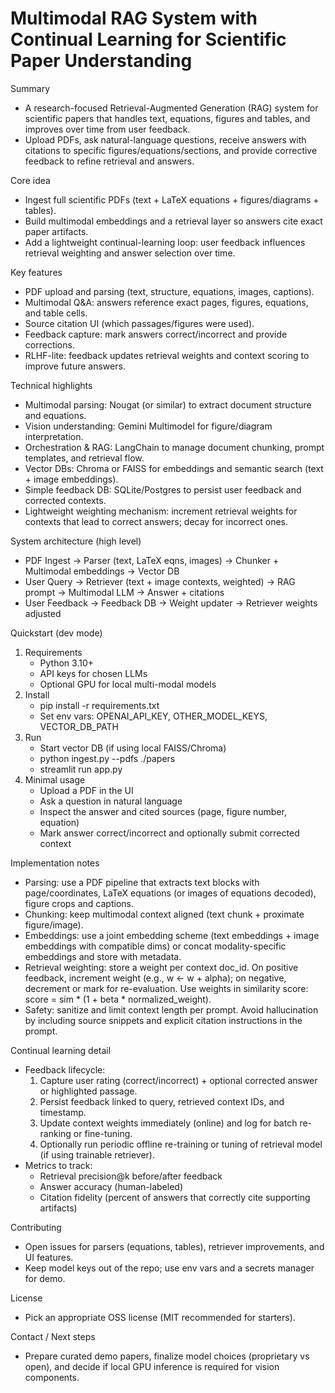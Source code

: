 # Multimodal RAG System with Continual Learning for Scientific Paper Understanding

Summary
- A research-focused Retrieval-Augmented Generation (RAG) system for scientific papers that handles text, equations, figures and tables, and improves over time from user feedback.
- Upload PDFs, ask natural-language questions, receive answers with citations to specific figures/equations/sections, and provide corrective feedback to refine retrieval and answers.

Core idea
- Ingest full scientific PDFs (text + LaTeX equations + figures/diagrams + tables).
- Build multimodal embeddings and a retrieval layer so answers cite exact paper artifacts.
- Add a lightweight continual-learning loop: user feedback influences retrieval weighting and answer selection over time.

Key features
- PDF upload and parsing (text, structure, equations, images, captions).
- Multimodal Q&A: answers reference exact pages, figures, equations, and table cells.
- Source citation UI (which passages/figures were used).
- Feedback capture: mark answers correct/incorrect and provide corrections.
- RLHF-lite: feedback updates retrieval weights and context scoring to improve future answers.

Technical highlights
- Multimodal parsing: Nougat (or similar) to extract document structure and equations.
- Vision understanding: Gemini Multimodel for figure/diagram interpretation.
- Orchestration & RAG: LangChain to manage document chunking, prompt templates, and retrieval flow.
- Vector DBs: Chroma or FAISS for embeddings and semantic search (text + image embeddings).
- Simple feedback DB: SQLite/Postgres to persist user feedback and corrected contexts.
- Lightweight weighting mechanism: increment retrieval weights for contexts that lead to correct answers; decay for incorrect ones.

System architecture (high level)
- PDF Ingest → Parser (text, LaTeX eqns, images) → Chunker + Multimodal embeddings → Vector DB
- User Query → Retriever (text + image contexts, weighted) → RAG prompt → Multimodal LLM → Answer + citations
- User Feedback → Feedback DB → Weight updater → Retriever weights adjusted

Quickstart (dev mode)
1. Requirements
	- Python 3.10+
	- API keys for chosen LLMs
	- Optional GPU for local multi-modal models
2. Install
	- pip install -r requirements.txt
	- Set env vars: OPENAI_API_KEY, OTHER_MODEL_KEYS, VECTOR_DB_PATH
3. Run
	- Start vector DB (if using local FAISS/Chroma)
	- python ingest.py --pdfs ./papers
	- streamlit run app.py
4. Minimal usage
	- Upload a PDF in the UI
	- Ask a question in natural language
	- Inspect the answer and cited sources (page, figure number, equation)
	- Mark answer correct/incorrect and optionally submit corrected context

Implementation notes
- Parsing: use a PDF pipeline that extracts text blocks with page/coordinates, LaTeX equations (or images of equations decoded), figure crops and captions.
- Chunking: keep multimodal context aligned (text chunk + proximate figure/image).
- Embeddings: use a joint embedding scheme (text embeddings + image embeddings with compatible dims) or concat modality-specific embeddings and store with metadata.
- Retrieval weighting: store a weight per context doc_id. On positive feedback, increment weight (e.g., w <- w + alpha); on negative, decrement or mark for re-evaluation. Use weights in similarity score: score = sim * (1 + beta * normalized_weight).
- Safety: sanitize and limit context length per prompt. Avoid hallucination by including source snippets and explicit citation instructions in the prompt.

Continual learning detail
- Feedback lifecycle:
  1. Capture user rating (correct/incorrect) + optional corrected answer or highlighted passage.
  2. Persist feedback linked to query, retrieved context IDs, and timestamp.
  3. Update context weights immediately (online) and log for batch re-ranking or fine-tuning.
  4. Optionally run periodic offline re-training or tuning of retrieval model (if using trainable retriever).
- Metrics to track:
  - Retrieval precision@k before/after feedback
  - Answer accuracy (human-labeled)
  - Citation fidelity (percent of answers that correctly cite supporting artifacts)


Contributing
- Open issues for parsers (equations, tables), retriever improvements, and UI features.
- Keep model keys out of the repo; use env vars and a secrets manager for demo.

License
- Pick an appropriate OSS license (MIT recommended for starters).

Contact / Next steps
- Prepare curated demo papers, finalize model choices (proprietary vs open), and decide if local GPU inference is required for vision components.
